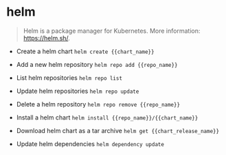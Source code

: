 # helm
> Helm is a package manager for Kubernetes.
> More information: <https://helm.sh/>.

- Create a helm chart
`helm create {{chart_name}}`

- Add a new helm repository
`helm repo add {{repo_name}}`

- List helm repositories
`helm repo list`

- Update helm repositories
`helm repo update`

- Delete a helm repository
`helm repo remove {{repo_name}}`

- Install a helm chart
`helm install {{repo_name}}/{{chart_name}}`

- Download helm chart as a tar archive
`helm get {{chart_release_name}}`

- Update helm dependencies
`helm dependency update`
